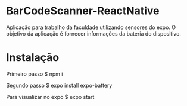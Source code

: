 # BarCodeScanner-ReactNative
Aplicação para trabalho da faculdade utilizando sensores do expo.
O objetivo da aplicação é fornecer informações da bateria do dispositivo.

# Instalação
Primeiro passo
$ npm i

Segundo passo
$ expo install expo-battery

Para visualizar no expo
$ expo start
